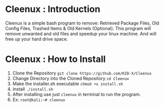 # Cleenux : Introduction
Cleenux is a simple bash program to remove: Retrieved Package Files, Old Config Files, Trashed Items & Old Kernels (Optional). This program will remove unwanted and old files and speedup your linux machine. And will free up your hard drive space.

# Cleenux : How to Install
1. Clone the Repository ```git clone https://github.com/KID-X/Cleenux```
2. Change Directory into the Cloned Repository ```cd Cleenux```
3. Make the installer.sh executable ```chmod +x install.sh```
4. Install ```./install.sh```
5. After installing use just ```cleenux``` in terminal to run the program.
6. Ex: ```root@kali:~# cleenux```
